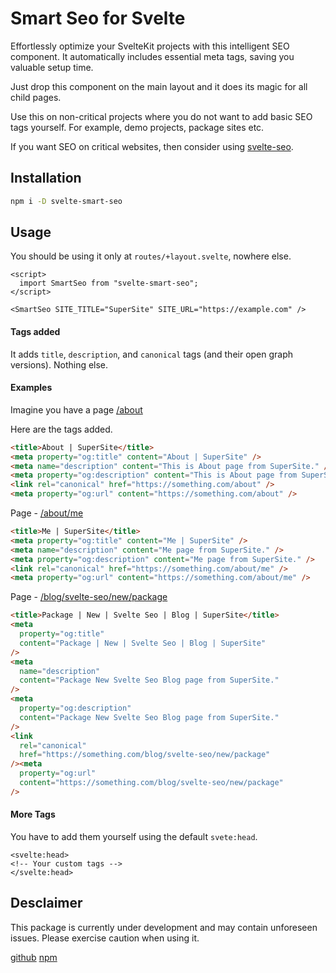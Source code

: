 # Smart Seo for Svelte

Effortlessly optimize your SvelteKit projects with this intelligent SEO component. It automatically includes essential meta tags, saving you valuable setup time.

Just drop this component on the main layout and it does its magic for all child pages.

Use this on non-critical projects where you do not want to add basic SEO tags yourself. For example, demo projects, package sites etc.

If you want SEO on critical websites, then consider using [svelte-seo](https://github.com/artiebits/svelte-seo).

## Installation

```bash
npm i -D svelte-smart-seo
```

## Usage

You should be using it only at `routes/+layout.svelte`, nowhere else.

```svelte
<script>
  import SmartSeo from "svelte-smart-seo";
</script>

<SmartSeo SITE_TITLE="SuperSite" SITE_URL="https://example.com" />
```

#### Tags added

It adds `title`, `description`, and `canonical` tags (and their open graph versions). Nothing else.

#### Examples

Imagine you have a page [/about](/about)

Here are the tags added.

```html
<title>About | SuperSite</title>
<meta property="og:title" content="About | SuperSite" />
<meta name="description" content="This is About page from SuperSite." />
<meta property="og:description" content="This is About page from SuperSite." />
<link rel="canonical" href="https://something.com/about" />
<meta property="og:url" content="https://something.com/about" />
```

Page - [/about/me](/about/me)

```html
<title>Me | SuperSite</title>
<meta property="og:title" content="Me | SuperSite" />
<meta name="description" content="Me page from SuperSite." />
<meta property="og:description" content="Me page from SuperSite." />
<link rel="canonical" href="https://something.com/about/me" />
<meta property="og:url" content="https://something.com/about/me" />
```

Page - [/blog/svelte-seo/new/package](/blog/svelte-seo/new/package)

```html
<title>Package | New | Svelte Seo | Blog | SuperSite</title>
<meta
  property="og:title"
  content="Package | New | Svelte Seo | Blog | SuperSite"
/>
<meta
  name="description"
  content="Package New Svelte Seo Blog page from SuperSite."
/>
<meta
  property="og:description"
  content="Package New Svelte Seo Blog page from SuperSite."
/>
<link
  rel="canonical"
  href="https://something.com/blog/svelte-seo/new/package"
/><meta
  property="og:url"
  content="https://something.com/blog/svelte-seo/new/package"
/>
```

#### More Tags

You have to add them yourself using the default `svete:head`.

```svelte
<svelte:head>
<!-- Your custom tags -->
</svelte:head>
```

## Desclaimer

This package is currently under development and may contain unforeseen issues. Please exercise caution when using it.

[github](https://github.com/sharu725/smart-seo) [npm](https://www.npmjs.com/package/svelte-smart-seo)
